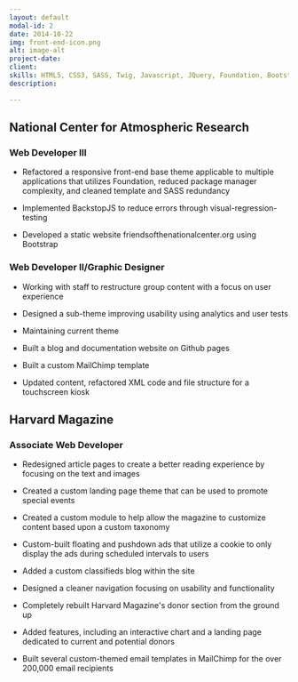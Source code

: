 ```yaml
---
layout: default
modal-id: 2
date: 2014-10-22
img: front-end-icon.png
alt: image-alt
project-date: 
client: 
skills: HTML5, CSS3, SASS, Twig, Javascript, JQuery, Foundation, Bootstrap, NPM, Composer, Grunt, Gulp, BackstopJS 
description: 

---
```

## National Center for Atmospheric Research
### Web Developer III

* Refactored a responsive front-end base theme applicable to multiple applications that utilizes Foundation, reduced package manager complexity, and cleaned template and SASS redundancy

* Implemented BackstopJS to reduce errors through visual-regression-testing

* Developed a static website friendsofthenationalcenter.org using Bootstrap

### Web Developer II/Graphic Designer

* Working with staff to restructure group content with a focus on user experience

* Designed a sub-theme improving usability using analytics and user tests

* Maintaining current theme

* Built a blog and documentation website on Github pages

* Built a custom MailChimp template

* Updated content, refactored XML code and file structure for a touchscreen kiosk

## Harvard Magazine

### Associate Web Developer

* Redesigned article pages to create a better reading experience by focusing on the text and images

* Created a custom landing page theme that can be used to promote special events

* Created a custom module to help allow the magazine to customize content based upon a custom taxonomy

* Custom-built floating and pushdown ads that utilize a cookie to only display the ads during scheduled intervals to users

* Added a custom classifieds blog within the site

* Designed a cleaner navigation focusing on usability and functionality

* Completely rebuilt Harvard Magazine's donor section from the ground up

* Added features, including an interactive chart and a landing page dedicated to current and potential donors

* Built several custom-themed email templates in MailChimp for the over 200,000 email recipients
